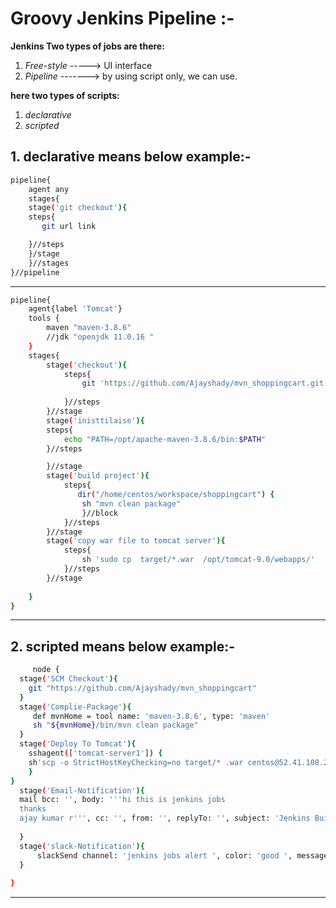 # Groovy Jenkins Pipeline :-


**Jenkins Two types of jobs are there:**

1. *Free-style* -----> UI interface
2. *Pipeline*	-------> by using script only, we can use.
		
**here two types of scripts:**

1. *declarative*
2. *scripted*


## 1. declarative means below example:-
```sh
pipeline{
    agent any
	stages{
	stage('git checkout'){
	steps{
	   git url link

	}//steps
	}/stage 
	}//stages
}//pipeline
```
---

```sh
pipeline{
    agent{label 'Tomcat'}
    tools {
        maven "maven-3.8.6"
        //jdk "openjdk 11.0.16 "
    }
    stages{
        stage('checkout'){
            steps{
                git 'https://github.com/Ajayshady/mvn_shoppingcart.git'
                
            }//steps
        }//stage
        stage('inisttilaise'){
        steps{
            echo "PATH=/opt/apache-maven-3.8.6/bin:$PATH"
        }//steps

        }//stage
        stage('build project'){ 
            steps{ 
               dir("/home/centos/workspace/shoppingcart") {
                sh "mvn clean package"
                }//block
            }//steps
        }//stage
        stage('copy war file to tomcat server'){
            steps{
                sh 'sudo cp  target/*.war  /opt/tomcat-9.0/webapps/'
            }//steps
        }//stage
        
    }
}
```
---


## 2. scripted means below example:-
```sh
     node {
  stage('SCM Checkout'){
    git "https://github.com/Ajayshady/mvn_shoppingcart"
  }
  stage('Complie-Package'){
     def mvnHome = tool name: 'maven-3.8.6', type: 'maven'
     sh "${mvnHome}/bin/mvn clean package"
  }
  stage('Deploy To Tomcat'){
    sshagent(['tomcat-server1']) {
    sh'scp -o StrictHostKeyChecking=no target/* .war centos@52.41.108.254:/opt/tomcat-9.0/webapps/'
    } 
}
  stage('Email-Notification'){
  mail bcc: '', body: '''hi this is jenkins jobs 
  thanks 
  ajay kumar r''', cc: '', from: '', replyTo: '', subject: 'Jenkins Build job', to: 'ajaykumar.matters@gmail.com'
    
  }
  stage('slack-Notification'){
      slackSend channel: 'jenkins jobs alert ', color: 'good ', message: 'jenkins jobs alert', teamDomain: 'jenkins-jobs-demo'
  }
  
}
```
--- 
